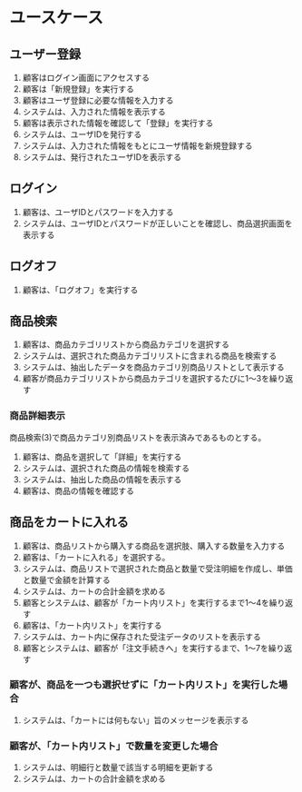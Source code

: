 # ユースケース

## ユーザー登録

1. 顧客はログイン画面にアクセスする
2. 顧客は「新規登録」を実行する
3. 顧客はユーザ登録に必要な情報を入力する
4. システムは、入力された情報を表示する
5. 顧客は表示された情報を確認して「登録」を実行する
6. システムは、ユーザIDを発行する
7. システムは、入力された情報をもとにユーザ情報を新規登録する
8. システムは、発行されたユーザIDを表示する


## ログイン

1. 顧客は、ユーザIDとパスワードを入力する
2. システムは、ユーザIDとパスワードが正しいことを確認し、商品選択画面を表示する

## ログオフ

1. 顧客は、「ログオフ」を実行する

## 商品検索

1. 顧客は、商品カテゴリリストから商品カテゴリを選択する
2. システムは、選択された商品カテゴリリストに含まれる商品を検索する
3. システムは、抽出したデータを商品カテゴリ別商品リストとして表示する
4. 顧客が商品カテゴリリストから商品カテゴリを選択するたびに1〜3を繰り返す

### 商品詳細表示

商品検索(3)で商品カテゴリ別商品リストを表示済みであるものとする。

1. 顧客は、商品を選択して「詳細」を実行する
2. システムは、選択された商品の情報を検索する
3. システムは、抽出した商品の情報を表示する
4. 顧客は、商品の情報を確認する

## 商品をカートに入れる

1. 顧客は、商品リストから購入する商品を選択肢、購入する数量を入力する
2. 顧客は、「カートに入れる」を選択する。
4. システムは、商品リストで選択された商品と数量で受注明細を作成し、単価と数量で金額を計算する
5. システムは、カートの合計金額を求める
6. 顧客とシステムは、顧客が「カート内リスト」を実行するまで1〜4を繰り返す
7. 顧客は、「カート内リスト」を実行する
8. システムは、カート内に保存された受注データのリストを表示する
9. 顧客とシステムは、顧客が「注文手続きへ」を実行するまで、1〜7を繰り返す

### 顧客が、商品を一つも選択せずに「カート内リスト」を実行した場合

1. システムは、「カートには何もない」旨のメッセージを表示する

### 顧客が、「カート内リスト」で数量を変更した場合

1. システムは、明細行と数量で該当する明細を更新する
2. システムは、カートの合計金額を求める

